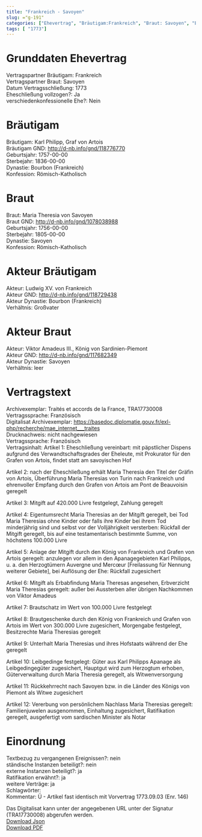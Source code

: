 ```yaml
---
title: "Frankreich - Savoyen"
slug: ="g-191"
categories: ["Ehevertrag", "Bräutigam:Frankreich", "Braut: Savoyen", "Eheschließung vollzogen?:Ja", "verschiedenkonfessionelle Ehe?:Nein", "Dynastie Bräutigam:Bourbon (Frankreich)", "Akteur Bräutigam:Ludwig XV. von Frankreich", "Akteur Braut:Viktor Amadeus III., König von Sardinien-Piemont", "Textbezug?:nein", "Ständisch?:nein", "Ratifikation?:ja", "Sonstiges?:ja", "Bräutigam:Frankreich", "Braut: Savoyen"]
tags: [ "1773"]
---
```

<!--more-->

# Grunddaten Ehevertrag

Vertragspartner Bräutigam: Frankreich<br>
Vertragspartner Braut: Savoyen<br>
Datum Vertragsschließung: 1773<br>
Eheschließung vollzogen?: Ja<br>
verschiedenkonfessionelle Ehe?: Nein<br>
# Bräutigam

Bräutigam: Karl Philipp, Graf von Artois<br>
Bräutigam GND: http://d-nb.info/gnd/118776770<br>
Geburtsjahr: 1757-00-00<br>
Sterbejahr: 1836-00-00<br>
Dynastie: Bourbon (Frankreich)<br>
Konfession: Römisch-Katholisch<br>
# Braut

Braut: Maria Theresia von Savoyen<br>
Braut GND: http://d-nb.info/gnd/1078038988<br>
Geburtsjahr: 1756-00-00<br>
Sterbejahr: 1805-00-00<br>
Dynastie: Savoyen<br>
Konfession: Römisch-Katholisch<br>
# Akteur Bräutigam

Akteur: Ludwig XV. von Frankreich<br>
Akteur GND: http://d-nb.info/gnd/118729438<br>
Akteur Dynastie: Bourbon (Frankreich)<br>
Verhältnis: Großvater<br>
# Akteur Braut

Akteur: Viktor Amadeus III., König von Sardinien-Piemont<br>
Akteur GND: http://d-nb.info/gnd/117682349<br>
Akteur Dynastie: Savoyen<br>
Verhältnis: leer<br>
# Vertragstext

Archivexemplar: Traités et accords de la France, TRA17730008<br>
Vertragssprache: Französisch<br>
Digitalisat Archivexemplar: https://basedoc.diplomatie.gouv.fr/exl-php/recherche/mae_internet___traites<br>
Drucknachweis: nicht nachgewiesen<br>
Vertragssprache: Französisch<br>
Vertragsinhalt: Artikel 1: Eheschließung vereinbart: mit päpstlicher Dispens aufgrund des Verwandtschaftsgrades der Eheleute, mit Prokurator für den Grafen von Artois, findet statt am savoyischen Hof

Artikel 2: nach der Eheschließung erhält Maria Theresia den Titel der Gräfin von Artois, Überführung Maria Theresias von Turin nach Frankreich und ehrenvoller Empfang durch den Grafen von Artois am Pont de Beauvoisin geregelt 

Artikel 3: Mitgift auf 420.000 Livre festgelegt, Zahlung geregelt 

Artikel 4: Eigentumsrecht Maria Theresias an der Mitgift geregelt, bei Tod Maria Theresias ohne Kinder oder falls ihre Kinder bei ihrem Tod minderjährig sind und selbst vor der Volljährigkeit versterben: Rückfall der Mitgift geregelt, bis auf eine testamentarisch bestimmte Summe, von höchstens 100.000 Livre

Artikel 5: Anlage der Mitgift durch den König von Frankreich und Grafen von Artois geregelt: anzulegen vor allem in den Apanagegebieten Karl Philipps, u. a. den Herzogtümern Auvergne und Mercœur [Freilassung für Nennung weiterer Gebiete], bei Auflösung der Ehe: Rückfall zugesichert

Artikel 6: Mitgift als Erbabfindung Maria Theresas angesehen, Erbverzicht Maria Theresias geregelt: außer bei Aussterben aller übrigen Nachkommen von Viktor Amadeus

Artikel 7: Brautschatz im Wert von 100.000 Livre festgelegt

Artikel 8: Brautgeschenke durch den König von Frankreich und Grafen von Artois im Wert von 300.000 Livre zugesichert, Morgengabe festgelegt, Besitzrechte Maria Theresias geregelt

Artikel 9: Unterhalt Maria Theresias und ihres Hofstaats während der Ehe geregelt

Artikel 10: Leibgedinge festgelegt: Güter aus Karl Philipps Apanage als Leibgedingegüter zugesichert, Hauptgut wird zum Herzogtum erhoben, Güterverwaltung durch Maria Theresia geregelt, als Witwenversorgung

Artikel 11: Rückkehrrecht nach Savoyen bzw. in die Länder des Königs von Piemont als Witwe zugesichert

Artikel 12: Vererbung von persönlichem Nachlass Maria Theresias geregelt: Familienjuwelen ausgenommen, Einhaltung zugesichert, Ratifikation geregelt, ausgefertigt vom sardischen Minister als Notar<br>
# Einordnung

Textbezug zu vergangenen Ereignissen?: nein<br>
ständische Instanzen beteiligt?: nein<br>
externe Instanzen beteiligt?: ja<br>
Ratifikation erwähnt?: ja<br>
weitere Verträge: ja<br>
Schlagwörter: <br>
Kommentar: Ü - Artikel fast identisch mit Vorvertrag 1773.09.03 (Enr. 146)

Das Digitalisat kann unter der angegebenen URL unter der Signatur (TRA17730008) abgerufen werden.<br>
[Download Json](/vertraege/vertrag-191.json)<br>
[Download PDF](/vertraege/v14.pdf)
